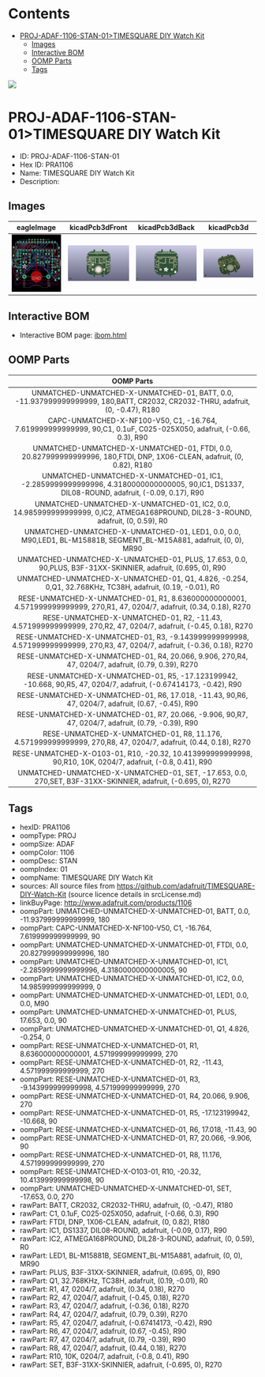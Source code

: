 



Contents
========

* [PROJ-ADAF-1106-STAN-01>TIMESQUARE DIY Watch Kit](#proj-adaf-1106-stan-01timesquare-diy-watch-kit)
	* [Images](#images)
	* [Interactive BOM](#interactive-bom)
	* [OOMP Parts](#oomp-parts)
	* [Tags](#tags)
  
![][im]
# PROJ-ADAF-1106-STAN-01>TIMESQUARE DIY Watch Kit

- ID: PROJ-ADAF-1106-STAN-01
- Hex ID: PRA1106
- Name: TIMESQUARE DIY Watch Kit
- Description: 

## Images
  
  

|eagleImage|kicadPcb3dFront|kicadPcb3dBack|kicadPcb3d|
| :---: | :---: | :---: | :---: |
|[![eagleImage](eagleImage_140.png)](eagleImage_600.png)|[![kicadPcb3dFront](kicadPcb3dFront_140.png)](kicadPcb3dFront_600.png)|[![kicadPcb3dBack](kicadPcb3dBack_140.png)](kicadPcb3dBack_600.png)|[![kicadPcb3d](kicadPcb3d_140.png)](kicadPcb3d_600.png)|

## Interactive BOM

- Interactive BOM page: [ibom.html](kicad/bom/ibom.html)

## OOMP Parts
  

|OOMP Parts|
| :---: |
|UNMATCHED-UNMATCHED-X-UNMATCHED-01, BATT, 0.0, -11.937999999999999, 180,BATT, CR2032, CR2032-THRU, adafruit, (0, -0.47), R180|
|CAPC-UNMATCHED-X-NF100-V50, C1, -16.764, 7.619999999999999, 90,C1, 0.1uF, C025-025X050, adafruit, (-0.66, 0.3), R90|
|UNMATCHED-UNMATCHED-X-UNMATCHED-01, FTDI, 0.0, 20.827999999999996, 180,FTDI, DNP, 1X06-CLEAN, adafruit, (0, 0.82), R180|
|UNMATCHED-UNMATCHED-X-UNMATCHED-01, IC1, -2.2859999999999996, 4.3180000000000005, 90,IC1, DS1337, DIL08-ROUND, adafruit, (-0.09, 0.17), R90|
|UNMATCHED-UNMATCHED-X-UNMATCHED-01, IC2, 0.0, 14.985999999999999, 0,IC2, ATMEGA168PROUND, DIL28-3-ROUND, adafruit, (0, 0.59), R0|
|UNMATCHED-UNMATCHED-X-UNMATCHED-01, LED1, 0.0, 0.0, M90,LED1, BL-M15881B, SEGMENT_BL-M15A881, adafruit, (0, 0), MR90|
|UNMATCHED-UNMATCHED-X-UNMATCHED-01, PLUS, 17.653, 0.0, 90,PLUS, B3F-31XX-SKINNIER, adafruit, (0.695, 0), R90|
|UNMATCHED-UNMATCHED-X-UNMATCHED-01, Q1, 4.826, -0.254, 0,Q1, 32.768KHz, TC38H, adafruit, (0.19, -0.01), R0|
|RESE-UNMATCHED-X-UNMATCHED-01, R1, 8.636000000000001, 4.571999999999999, 270,R1, 47, 0204/7, adafruit, (0.34, 0.18), R270|
|RESE-UNMATCHED-X-UNMATCHED-01, R2, -11.43, 4.571999999999999, 270,R2, 47, 0204/7, adafruit, (-0.45, 0.18), R270|
|RESE-UNMATCHED-X-UNMATCHED-01, R3, -9.143999999999998, 4.571999999999999, 270,R3, 47, 0204/7, adafruit, (-0.36, 0.18), R270|
|RESE-UNMATCHED-X-UNMATCHED-01, R4, 20.066, 9.906, 270,R4, 47, 0204/7, adafruit, (0.79, 0.39), R270|
|RESE-UNMATCHED-X-UNMATCHED-01, R5, -17.123199942, -10.668, 90,R5, 47, 0204/7, adafruit, (-0.67414173, -0.42), R90|
|RESE-UNMATCHED-X-UNMATCHED-01, R6, 17.018, -11.43, 90,R6, 47, 0204/7, adafruit, (0.67, -0.45), R90|
|RESE-UNMATCHED-X-UNMATCHED-01, R7, 20.066, -9.906, 90,R7, 47, 0204/7, adafruit, (0.79, -0.39), R90|
|RESE-UNMATCHED-X-UNMATCHED-01, R8, 11.176, 4.571999999999999, 270,R8, 47, 0204/7, adafruit, (0.44, 0.18), R270|
|RESE-UNMATCHED-X-O103-01, R10, -20.32, 10.413999999999998, 90,R10, 10K, 0204/7, adafruit, (-0.8, 0.41), R90|
|UNMATCHED-UNMATCHED-X-UNMATCHED-01, SET, -17.653, 0.0, 270,SET, B3F-31XX-SKINNIER, adafruit, (-0.695, 0), R270|

## Tags

- hexID: PRA1106
- oompType: PROJ
- oompSize: ADAF
- oompColor: 1106
- oompDesc: STAN
- oompIndex: 01
- oompName: TIMESQUARE DIY Watch Kit
- sources: All source files from https://github.com/adafruit/TIMESQUARE-DIY-Watch-Kit (source licence details in srcLicense.md)
- linkBuyPage: http://www.adafruit.com/products/1106
- oompPart: UNMATCHED-UNMATCHED-X-UNMATCHED-01, BATT, 0.0, -11.937999999999999, 180
- oompPart: CAPC-UNMATCHED-X-NF100-V50, C1, -16.764, 7.619999999999999, 90
- oompPart: UNMATCHED-UNMATCHED-X-UNMATCHED-01, FTDI, 0.0, 20.827999999999996, 180
- oompPart: UNMATCHED-UNMATCHED-X-UNMATCHED-01, IC1, -2.2859999999999996, 4.3180000000000005, 90
- oompPart: UNMATCHED-UNMATCHED-X-UNMATCHED-01, IC2, 0.0, 14.985999999999999, 0
- oompPart: UNMATCHED-UNMATCHED-X-UNMATCHED-01, LED1, 0.0, 0.0, M90
- oompPart: UNMATCHED-UNMATCHED-X-UNMATCHED-01, PLUS, 17.653, 0.0, 90
- oompPart: UNMATCHED-UNMATCHED-X-UNMATCHED-01, Q1, 4.826, -0.254, 0
- oompPart: RESE-UNMATCHED-X-UNMATCHED-01, R1, 8.636000000000001, 4.571999999999999, 270
- oompPart: RESE-UNMATCHED-X-UNMATCHED-01, R2, -11.43, 4.571999999999999, 270
- oompPart: RESE-UNMATCHED-X-UNMATCHED-01, R3, -9.143999999999998, 4.571999999999999, 270
- oompPart: RESE-UNMATCHED-X-UNMATCHED-01, R4, 20.066, 9.906, 270
- oompPart: RESE-UNMATCHED-X-UNMATCHED-01, R5, -17.123199942, -10.668, 90
- oompPart: RESE-UNMATCHED-X-UNMATCHED-01, R6, 17.018, -11.43, 90
- oompPart: RESE-UNMATCHED-X-UNMATCHED-01, R7, 20.066, -9.906, 90
- oompPart: RESE-UNMATCHED-X-UNMATCHED-01, R8, 11.176, 4.571999999999999, 270
- oompPart: RESE-UNMATCHED-X-O103-01, R10, -20.32, 10.413999999999998, 90
- oompPart: UNMATCHED-UNMATCHED-X-UNMATCHED-01, SET, -17.653, 0.0, 270
- rawPart: BATT, CR2032, CR2032-THRU, adafruit, (0, -0.47), R180
- rawPart: C1, 0.1uF, C025-025X050, adafruit, (-0.66, 0.3), R90
- rawPart: FTDI, DNP, 1X06-CLEAN, adafruit, (0, 0.82), R180
- rawPart: IC1, DS1337, DIL08-ROUND, adafruit, (-0.09, 0.17), R90
- rawPart: IC2, ATMEGA168PROUND, DIL28-3-ROUND, adafruit, (0, 0.59), R0
- rawPart: LED1, BL-M15881B, SEGMENT_BL-M15A881, adafruit, (0, 0), MR90
- rawPart: PLUS, B3F-31XX-SKINNIER, adafruit, (0.695, 0), R90
- rawPart: Q1, 32.768KHz, TC38H, adafruit, (0.19, -0.01), R0
- rawPart: R1, 47, 0204/7, adafruit, (0.34, 0.18), R270
- rawPart: R2, 47, 0204/7, adafruit, (-0.45, 0.18), R270
- rawPart: R3, 47, 0204/7, adafruit, (-0.36, 0.18), R270
- rawPart: R4, 47, 0204/7, adafruit, (0.79, 0.39), R270
- rawPart: R5, 47, 0204/7, adafruit, (-0.67414173, -0.42), R90
- rawPart: R6, 47, 0204/7, adafruit, (0.67, -0.45), R90
- rawPart: R7, 47, 0204/7, adafruit, (0.79, -0.39), R90
- rawPart: R8, 47, 0204/7, adafruit, (0.44, 0.18), R270
- rawPart: R10, 10K, 0204/7, adafruit, (-0.8, 0.41), R90
- rawPart: SET, B3F-31XX-SKINNIER, adafruit, (-0.695, 0), R270



[im]: kicadPcb3d_450.png
